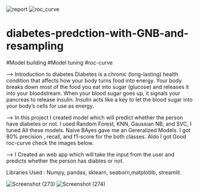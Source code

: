![report](https://user-images.githubusercontent.com/109935418/185845769-247e84ea-806e-4d51-94d7-b5a5290f08ed.png)
![roc_curve](https://user-images.githubusercontent.com/109935418/185845774-ba33a5ce-16b2-4996-9980-3e2d13fcdc3b.png)
# diabetes-predction-with-GNB-and-resampling
#Model building
#Model tuning
#roc-curve

--> Introduction to diabetes
Diabetes is a chronic (long-lasting) health condition that affects how your body turns food into energy.
Your body breaks down most of the food you eat into sugar (glucose) and releases it into your bloodstream. When your blood sugar goes up, it signals your pancreas to release insulin. Insulin acts like a key to let the blood sugar into your body’s cells for use as energy.

--> In this project I created model which will predict whether the person have diabetes or not. I used Random Forest, KNN, Gaussian NB, and SVC, I tuned All these models. Naive BAyes gave me an Gereralized Models. I got 80% precision , recall, and f1-score for the both classes. Aldo I got Good roc-curve check the images below.

--> I Created an web app which will take the input from the user and predicts whether the person has diabtes or not.

Libraries Used :
Numpy, pandas, sklearn, seaborn,matplotlib, streamlit.

![Screenshot (273)](https://user-images.githubusercontent.com/109935418/185846169-e6a97134-12ae-40e4-819b-5e23d0a0dfcf.png)
![Screenshot (274)](https://user-images.githubusercontent.com/109935418/185846172-6c05c2c2-c9de-4079-a178-1a55e6f17f9f.png)
